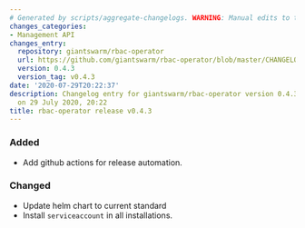 ```yaml
---
# Generated by scripts/aggregate-changelogs. WARNING: Manual edits to this files will be overwritten.
changes_categories:
- Management API
changes_entry:
  repository: giantswarm/rbac-operator
  url: https://github.com/giantswarm/rbac-operator/blob/master/CHANGELOG.md#043---2020-07-29
  version: 0.4.3
  version_tag: v0.4.3
date: '2020-07-29T20:22:37'
description: Changelog entry for giantswarm/rbac-operator version 0.4.3, published
  on 29 July 2020, 20:22
title: rbac-operator release v0.4.3
---
```


### Added
- Add github actions for release automation.
### Changed
- Update helm chart to current standard
- Install `serviceaccount` in all installations.
